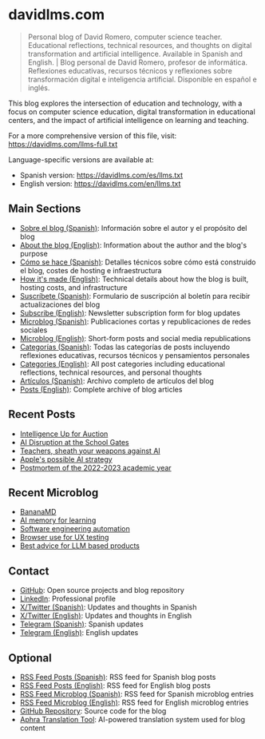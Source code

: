 # davidlms.com

> Personal blog of David Romero, computer science teacher. Educational reflections, technical resources, and thoughts on digital transformation and artificial intelligence. Available in Spanish and English. | Blog personal de David Romero, profesor de informática. Reflexiones educativas, recursos técnicos y reflexiones sobre transformación digital e inteligencia artificial. Disponible en español e inglés.

This blog explores the intersection of education and technology, with a focus on computer science education, digital transformation in educational centers, and the impact of artificial intelligence on learning and teaching.

For a more comprehensive version of this file, visit: https://davidlms.com/llms-full.txt

Language-specific versions are available at:
- Spanish version: https://davidlms.com/es/llms.txt
- English version: https://davidlms.com/en/llms.txt

## Main Sections

- [Sobre el blog (Spanish)](https://davidlms.com/es/sobre-el-blog.md): Información sobre el autor y el propósito del blog
- [About the blog (English)](https://davidlms.com/en/sobre-el-blog.md): Information about the author and the blog's purpose
- [Cómo se hace (Spanish)](https://davidlms.com/es/como-se-hace.md): Detalles técnicos sobre cómo está construido el blog, costes de hosting e infraestructura
- [How it's made (English)](https://davidlms.com/en/como-se-hace.md): Technical details about how the blog is built, hosting costs, and infrastructure
- [Suscríbete (Spanish)](https://davidlms.com/es/suscribete.md): Formulario de suscripción al boletín para recibir actualizaciones del blog
- [Subscribe (English)](https://davidlms.com/en/suscribete.md): Newsletter subscription form for blog updates
- [Microblog (Spanish)](https://davidlms.com/es/micro/): Publicaciones cortas y republicaciones de redes sociales
- [Microblog (English)](https://davidlms.com/en/micro/): Short-form posts and social media republications
- [Categorías (Spanish)](https://davidlms.com/es/categories/): Todas las categorías de posts incluyendo reflexiones educativas, recursos técnicos y pensamientos personales
- [Categories (English)](https://davidlms.com/en/categories/): All post categories including educational reflections, technical resources, and personal thoughts
- [Artículos (Spanish)](https://davidlms.com/es/posts/): Archivo completo de artículos del blog
- [Posts (English)](https://davidlms.com/en/posts/): Complete archive of blog articles

## Recent Posts

- [Intelligence Up for Auction](https://davidlms.com/en/posts/se-subasta-inteligencia.md)
- [AI Disruption at the School Gates](https://davidlms.com/es/posts/la-disrupción-de-la-ia-a-las-puertas-de-la-escuela.md)
- [Teachers, sheath your weapons against AI](https://davidlms.com/es/posts/docentes-enfundad-vuestras-armas-contra-la-ia.md)
- [Apple's possible AI strategy](https://davidlms.com/es/posts/la-posible-estrategia-de-apple-respecto-a-la-ia.md)
- [Postmortem of the 2022-2023 academic year](https://davidlms.com/es/posts/postmortem-del-curso-2022-2023.md)

## Recent Microblog

- [BananaMD](https://davidlms.com/es/micro/07092025.md)
- [AI memory for learning](https://davidlms.com/en/micro/25052025.md)
- [Software engineering automation](https://davidlms.com/es/micro/18052025.md)
- [Browser use for UX testing](https://davidlms.com/es/micro/30072025.md)
- [Best advice for LLM based products](https://davidlms.com/en/micro/10082025.md)

## Contact

- [GitHub](https://github.com/DavidLMS): Open source projects and blog repository
- [LinkedIn](https://www.linkedin.com/in/david-romero-santos): Professional profile
- [X/Twitter (Spanish)](https://x.com/davidlmsES): Updates and thoughts in Spanish
- [X/Twitter (English)](https://x.com/davidlmsEN): Updates and thoughts in English
- [Telegram (Spanish)](https://t.me/davidlmscom): Spanish updates
- [Telegram (English)](https://t.me/davidlmsEN): English updates

## Optional

- [RSS Feed Posts (Spanish)](https://davidlms.com/es/index.xml): RSS feed for Spanish blog posts
- [RSS Feed Posts (English)](https://davidlms.com/en/index.xml): RSS feed for English blog posts
- [RSS Feed Microblog (Spanish)](https://davidlms.com/es/micro/index.xml): RSS feed for Spanish microblog entries
- [RSS Feed Microblog (English)](https://davidlms.com/en/micro/index.xml): RSS feed for English microblog entries
- [GitHub Repository](https://github.com/DavidLMS/davidlms.com): Source code for the blog
- [Aphra Translation Tool](https://github.com/DavidLMS/aphra): AI-powered translation system used for blog content